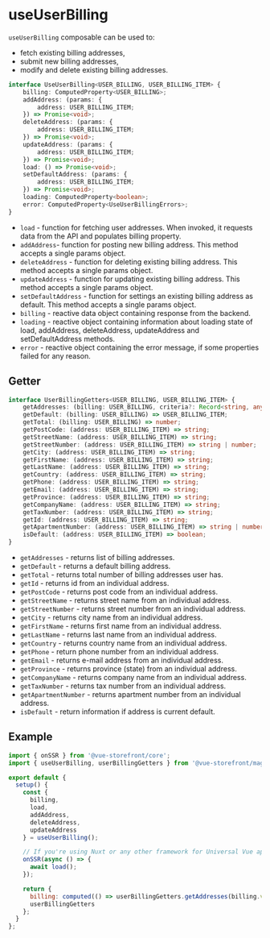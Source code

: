 # useUserBilling
`useUserBilling` composable can be used to:
* fetch existing billing addresses,
* submit new billing addresses,
* modify and delete existing billing addresses.

````typescript
interface UseUserBilling<USER_BILLING, USER_BILLING_ITEM> {
    billing: ComputedProperty<USER_BILLING>;
    addAddress: (params: {
        address: USER_BILLING_ITEM;
    }) => Promise<void>;
    deleteAddress: (params: {
        address: USER_BILLING_ITEM;
    }) => Promise<void>;
    updateAddress: (params: {
        address: USER_BILLING_ITEM;
    }) => Promise<void>;
    load: () => Promise<void>;
    setDefaultAddress: (params: {
        address: USER_BILLING_ITEM;
    }) => Promise<void>;
    loading: ComputedProperty<boolean>;
    error: ComputedProperty<UseUserBillingErrors>;
}
````

* `load` - function for fetching user addresses. When invoked, it requests data from the API and populates billing property.
* `addAddress`- function for posting new billing address. This method accepts a single params object.
* `deleteAddress` - function for deleting existing billing address. This method accepts a single params object.
* `updateAddress` - function for updating existing billing address. This method accepts a single params object.
* `setDefaultAddress` - function for settings an existing billing address as default. This method accepts a single params object.
* `billing` - reactive data object containing response from the backend.
* `loading` - reactive object containing information about loading state of load, addAddress, deleteAddress, updateAddress and setDefaultAddress methods.
* `error` - reactive object containing the error message, if some properties failed for any reason.

## Getter
````typescript
interface UserBillingGetters<USER_BILLING, USER_BILLING_ITEM> {
    getAddresses: (billing: USER_BILLING, criteria?: Record<string, any>) => USER_BILLING_ITEM[];
    getDefault: (billing: USER_BILLING) => USER_BILLING_ITEM;
    getTotal: (billing: USER_BILLING) => number;
    getPostCode: (address: USER_BILLING_ITEM) => string;
    getStreetName: (address: USER_BILLING_ITEM) => string;
    getStreetNumber: (address: USER_BILLING_ITEM) => string | number;
    getCity: (address: USER_BILLING_ITEM) => string;
    getFirstName: (address: USER_BILLING_ITEM) => string;
    getLastName: (address: USER_BILLING_ITEM) => string;
    getCountry: (address: USER_BILLING_ITEM) => string;
    getPhone: (address: USER_BILLING_ITEM) => string;
    getEmail: (address: USER_BILLING_ITEM) => string;
    getProvince: (address: USER_BILLING_ITEM) => string;
    getCompanyName: (address: USER_BILLING_ITEM) => string;
    getTaxNumber: (address: USER_BILLING_ITEM) => string;
    getId: (address: USER_BILLING_ITEM) => string;
    getApartmentNumber: (address: USER_BILLING_ITEM) => string | number;
    isDefault: (address: USER_BILLING_ITEM) => boolean;
}
````

* `getAddresses` - returns list of billing addresses.
* `getDefault` - returns a default billing address.
* `getTotal` - returns total number of billing addresses user has.
* `getId` - returns id from an individual address.
* `getPostCode` - returns post code from an individual address.
* `getStreetName` - returns street name from an individual address.
* `getStreetNumber` - returns street number from an individual address.
* `getCity` - returns city name from an individual address.
* `getFirstName` - returns first name from an individual address.
* `getLastName` - returns last name from an individual address.
* `getCountry` - returns country name from an individual address.
* `getPhone` - return phone number from an individual address.
* `getEmail` - returns e-mail address from an individual address.
* `getProvince` - returns province (state) from an individual address.
* `getCompanyName` - returns company name from an individual address.
* `getTaxNumber` - returns tax number from an individual address.
* `getApartmentNumber` - returns apartment number from an individual address.
* `isDefault` - return information if address is current default.

## Example
```javascript
import { onSSR } from '@vue-storefront/core';
import { useUserBilling, userBillingGetters } from '@vue-storefront/magento';

export default {
  setup() {
    const {
      billing,
      load,
      addAddress,
      deleteAddress,
      updateAddress
    } = useUserBilling();

    // If you're using Nuxt or any other framework for Universal Vue apps
    onSSR(async () => {
      await load();
    });

    return {
      billing: computed(() => userBillingGetters.getAddresses(billing.value)),
      userBillingGetters
    };
  }
};
```
